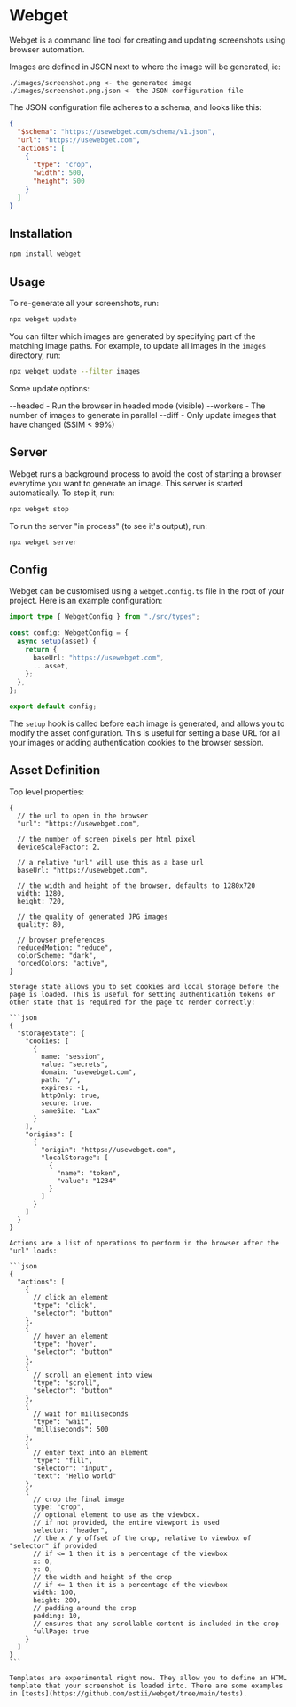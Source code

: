 # Webget

Webget is a command line tool for creating and updating screenshots using browser automation.

Images are defined in JSON next to where the image will be generated, ie:

```
./images/screenshot.png <- the generated image
./images/screenshot.png.json <- the JSON configuration file
```

The JSON configuration file adheres to a schema, and looks like this:

```json
{
  "$schema": "https://usewebget.com/schema/v1.json",
  "url": "https://usewebget.com",
  "actions": [
    {
      "type": "crop",
      "width": 500,
      "height": 500
    }
  ]
}
```

## Installation

```bash
npm install webget
```

## Usage

To re-generate all your screenshots, run:

```bash
npx webget update
```

You can filter which images are generated by specifying part of the matching image paths. For example, to update all images in the `images` directory, run:

```bash
npx webget update --filter images
```

Some update options:

--headed - Run the browser in headed mode (visible)
--workers - The number of images to generate in parallel
--diff - Only update images that have changed (SSIM < 99%)

## Server

Webget runs a background process to avoid the cost of starting a browser everytime you want to generate an image. This server is started automatically. To stop it, run:

```bash
npx webget stop
```

To run the server "in process" (to see it's output), run:

```bash
npx webget server
```

## Config

Webget can be customised using a `webget.config.ts` file in the root of your project. Here is an example configuration:

```typescript
import type { WebgetConfig } from "./src/types";

const config: WebgetConfig = {
  async setup(asset) {
    return {
      baseUrl: "https://usewebget.com",
      ...asset,
    };
  },
};

export default config;
```

The `setup` hook is called before each image is generated, and allows you to modify the asset configuration. This is useful for setting a base URL for all your images or adding authentication cookies to the browser session.

## Asset Definition

Top level properties:

````
{
  // the url to open in the browser
  "url": "https://usewebget.com",

  // the number of screen pixels per html pixel
  deviceScaleFactor: 2,

  // a relative "url" will use this as a base url
  baseUrl: "https://usewebget.com",

  // the width and height of the browser, defaults to 1280x720
  width: 1280,
  height: 720,

  // the quality of generated JPG images
  quality: 80,

  // browser preferences
  reducedMotion: "reduce",
  colorScheme: "dark",
  forcedColors: "active",
}

Storage state allows you to set cookies and local storage before the page is loaded. This is useful for setting authentication tokens or other state that is required for the page to render correctly:

```json
{
  "storageState": {
    "cookies: [
      {
        name: "session",
        value: "secrets",
        domain: "usewebget.com",
        path: "/",
        expires: -1,
        httpOnly: true,
        secure: true.
        sameSite: "Lax"
      }
    ],
    "origins": [
      {
        "origin": "https://usewebget.com",
        "localStorage": [
          {
            "name": "token",
            "value": "1234"
          }
        ]
      }
    ]
  }
}

Actions are a list of operations to perform in the browser after the "url" loads:

```json
{
  "actions": [
    {
      // click an element
      "type": "click",
      "selector": "button"
    },
    {
      // hover an element
      "type": "hover",
      "selector": "button"
    },
    {
      // scroll an element into view
      "type": "scroll",
      "selector": "button"
    },
    {
      // wait for milliseconds
      "type": "wait",
      "milliseconds": 500
    },
    {
      // enter text into an element
      "type": "fill",
      "selector": "input",
      "text": "Hello world"
    },
    {
      // crop the final image
      type: "crop",
      // optional element to use as the viewbox.
      // if not provided, the entire viewport is used
      selector: "header",
      // the x / y offset of the crop, relative to viewbox of "selector" if provided
      // if <= 1 then it is a percentage of the viewbox
      x: 0,
      y: 0,
      // the width and height of the crop
      // if <= 1 then it is a percentage of the viewbox
      width: 100,
      height: 200,
      // padding around the crop
      padding: 10,
      // ensures that any scrollable content is included in the crop
      fullPage: true
    }
  ]
}
```

Templates are experimental right now. They allow you to define an HTML template that your screenshot is loaded into. There are some examples in [tests](https://github.com/estii/webget/tree/main/tests).
